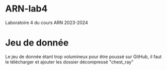 # ARN-lab4
Laboratoire 4 du cours ARN 2023-2024

# Jeu de donnée
Le jeu de donnée étant trop volumineux pour être poussé sur GitHub, il faut le télécharger et ajouter les dossier décompressé "chest_ray"